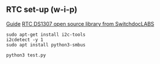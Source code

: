 ## RTC set-up (w-i-p)

[Guide](https://microdigisoft.com/interfacing-rtc-ds1307-module-with-raspberry-pi-using-python/)
[RTC DS1307 open source library from SwitchdocLABS](https://codeload.github.com/switchdoclabs/RTC_SDL_DS1307/zip/master)

```
sudo apt-get install i2c-tools
i2cdetect -y 1
sudo apt install python3-smbus

python3 test.py
```